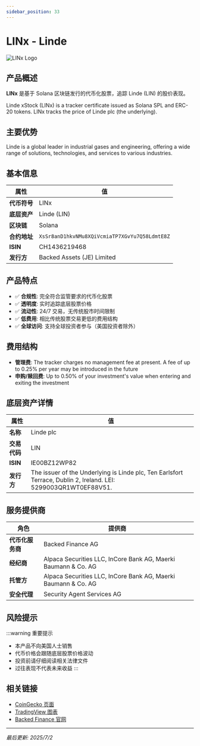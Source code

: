 ```yaml
---
sidebar_position: 33
---
```


# LINx - Linde

![LINx Logo](/img/tokens/LINx.svg)

## 产品概述

**LINx** 是基于 Solana 区块链发行的代币化股票，追踪 Linde (LIN) 的股价表现。

Linde xStock (LINx) is a tracker certificate issued as Solana SPL and ERC-20 tokens. LINx tracks the price of Linde plc (the underlying).

## 主要优势

Linde is a global leader in industrial gases and engineering, offering a wide range of solutions, technologies, and services to various industries.


## 基本信息

| 属性 | 值 |
|------|----|
| **代币符号** | LINx |
| **底层资产** | Linde (LIN) |
| **区块链** | Solana |
| **合约地址** | `XsSr8anD1hkvNMu8XQiVcmiaTP7XGvYu7Q58LdmtE8Z` |
| **ISIN** | CH1436219468 |
| **发行方** | Backed Assets (JE) Limited |

## 产品特点

- ✅ **合规性**: 完全符合监管要求的代币化股票
- ✅ **透明度**: 实时追踪底层股票价格
- ✅ **流动性**: 24/7 交易，无传统股市时间限制
- ✅ **低费用**: 相比传统股票交易更低的费用结构
- ✅ **全球访问**: 支持全球投资者参与（美国投资者除外）

## 费用结构

- **管理费**: The tracker charges no management fee at present. A fee of up to 0.25% per year may be introduced in the future
- **申购/赎回费**: Up to 0.50% of your investment's value when entering and exiting the investment

## 底层资产详情

| 属性 | 值 |
|------|----|
| **名称** | Linde plc |
| **交易代码** | LIN |
| **ISIN** | IE00BZ12WP82 |
| **发行方** | The issuer of the Underlying is Linde plc, Ten Earlsfort Terrace, Dublin 2, Ireland. LEI: 5299003QR1WT0EF88V51. |

## 服务提供商

| 角色 | 提供商 |
|------|----|
| **代币化服务商** | Backed Finance AG |
| **经纪商** | Alpaca Securities LLC, InCore Bank AG, Maerki Baumann & Co. AG |
| **托管方** | Alpaca Securities LLC, InCore Bank AG, Maerki Baumann & Co. AG |
| **安全代理** | Security Agent Services AG |

## 风险提示

:::warning 重要提示
- 本产品不向美国人士销售
- 代币价格会跟随底层股票价格波动
- 投资前请仔细阅读相关法律文件
- 过往表现不代表未来收益
:::

## 相关链接

- [CoinGecko 页面](https://www.coingecko.com/)
- [TradingView 图表](https://www.tradingview.com/)
- [Backed Finance 官网](https://backed.fi/)

---

*最后更新: 2025/7/2*
